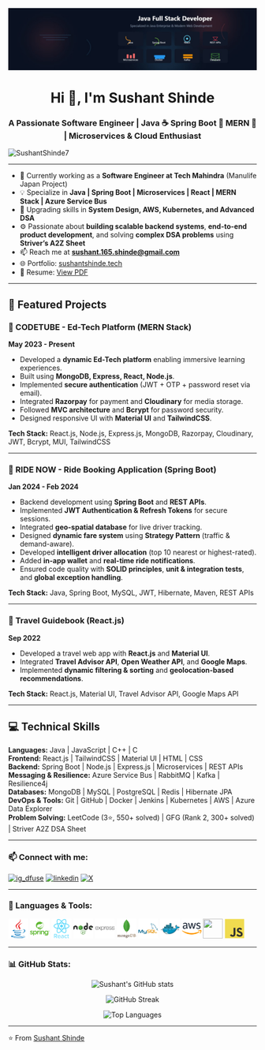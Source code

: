 <img align="center" src="https://raw.githubusercontent.com/dfuseop-exe/dfuseop-exe/main/Banner.jpeg"/>

<h1 align="center">Hi 👋, I'm Sushant Shinde</h1>

<h3 align="center">A Passionate Software Engineer | Java ☕ Spring Boot 🧠 MERN 🚀 | Microservices & Cloud Enthusiast</h3>

<p align="left"> 
  <img src="https://komarev.com/ghpvc/?username=SushantShinde7&label=Profile%20views&color=0e75b6&style=flat" alt="SushantShinde7" /> 
</p>

---

- 🔭 Currently working as a **Software Engineer at Tech Mahindra** (Manulife Japan Project)  
- 💡 Specialize in **Java | Spring Boot | Microservices | React | MERN Stack | Azure Service Bus**  
- 🌱 Upgrading skills in **System Design, AWS, Kubernetes, and Advanced DSA**  
- ⚙️ Passionate about **building scalable backend systems**, **end-to-end product development**, and solving **complex DSA problems** using **Striver’s A2Z Sheet**  
- 📫 Reach me at **sushant.165.shinde@gmail.com**  
- 🌐 Portfolio: [sushantshinde.tech](https://sushantshinde.tech)  
- 📄 Resume: [View PDF](https://sushantshinde.tech/static/media/Sushant-Resume.0c7e4dbe.pdf)  

---

<h2 align="left">🚀 Featured Projects</h2>

### 🧠 CODETUBE - Ed-Tech Platform (MERN Stack)
**May 2023 - Present**

- Developed a **dynamic Ed-Tech platform** enabling immersive learning experiences.  
- Built using **MongoDB, Express, React, Node.js**.  
- Implemented **secure authentication** (JWT + OTP + password reset via email).  
- Integrated **Razorpay** for payment and **Cloudinary** for media storage.  
- Followed **MVC architecture** and **Bcrypt** for password security.  
- Designed responsive UI with **Material UI** and **TailwindCSS**.  

**Tech Stack:** React.js, Node.js, Express.js, MongoDB, Razorpay, Cloudinary, JWT, Bcrypt, MUI, TailwindCSS  

---

### 🚗 RIDE NOW - Ride Booking Application (Spring Boot)
**Jan 2024 - Feb 2024**

- Backend development using **Spring Boot** and **REST APIs**.  
- Implemented **JWT Authentication & Refresh Tokens** for secure sessions.  
- Integrated **geo-spatial database** for live driver tracking.  
- Designed **dynamic fare system** using **Strategy Pattern** (traffic & demand-aware).  
- Developed **intelligent driver allocation** (top 10 nearest or highest-rated).  
- Added **in-app wallet** and **real-time ride notifications**.  
- Ensured code quality with **SOLID principles**, **unit & integration tests**, and **global exception handling**.  

**Tech Stack:** Java, Spring Boot, MySQL, JWT, Hibernate, Maven, REST APIs  

---

### 🧳 Travel Guidebook (React.js)
**Sep 2022**

- Developed a travel web app with **React.js** and **Material UI**.  
- Integrated **Travel Advisor API**, **Open Weather API**, and **Google Maps**.  
- Implemented **dynamic filtering & sorting** and **geolocation-based recommendations**.  

**Tech Stack:** React.js, Material UI, Travel Advisor API, Google Maps API  

---

<h2 align="left">💻 Technical Skills</h2>

**Languages:** Java | JavaScript | C++ | C  
**Frontend:** React.js | TailwindCSS | Material UI | HTML | CSS  
**Backend:** Spring Boot | Node.js | Express.js | Microservices | REST APIs  
**Messaging & Resilience:** Azure Service Bus | RabbitMQ | Kafka | Resilience4j  
**Databases:** MongoDB | MySQL | PostgreSQL | Redis | Hibernate JPA  
**DevOps & Tools:** Git | GitHub | Docker | Jenkins | Kubernetes | AWS | Azure Data Explorer  
**Problem Solving:** LeetCode (3⭐, 550+ solved) | GFG (Rank 2, 300+ solved) | Striver A2Z DSA Sheet  

---

<h3 align="left">📫 Connect with me:</h3>
<p align="left">
<a href="https://instagram.com/ig_dfuse" target="blank"><img align="center" src="https://raw.githubusercontent.com/rahuldkjain/github-profile-readme-generator/master/src/images/icons/Social/instagram.svg" alt="ig_dfuse" height="30" width="40" /></a>
<a href="https://www.linkedin.com/in/sushantshinde7/" target="blank"><img align="center" src="https://cdn.jsdelivr.net/gh/devicons/devicon/icons/linkedin/linkedin-original.svg" alt="linkedin" height="30" width="40"/></a>
<a href="https://x.com/Sushant165_" target="blank"><img align="center" src="https://cdn.jsdelivr.net/gh/simple-icons/simple-icons/icons/x.svg" alt="X" height="30" width="40"/></a>
</p>

---

<h3 align="left">🧰 Languages & Tools:</h3>
<p align="left">
<a href="https://www.java.com" target="_blank"><img src="https://raw.githubusercontent.com/devicons/devicon/master/icons/java/java-original.svg" width="40" height="40"/></a>
<a href="https://spring.io/" target="_blank"><img src="https://raw.githubusercontent.com/devicons/devicon/master/icons/spring/spring-original-wordmark.svg" width="40" height="40"/></a>
<a href="https://react.dev/" target="_blank"><img src="https://raw.githubusercontent.com/devicons/devicon/master/icons/react/react-original-wordmark.svg" width="40" height="40"/></a>
<a href="https://nodejs.org" target="_blank"><img src="https://raw.githubusercontent.com/devicons/devicon/master/icons/nodejs/nodejs-original-wordmark.svg" width="40" height="40"/></a>
<a href="https://expressjs.com" target="_blank"><img src="https://raw.githubusercontent.com/devicons/devicon/master/icons/express/express-original-wordmark.svg" width="40" height="40"/></a>
<a href="https://www.mongodb.com/" target="_blank"><img src="https://raw.githubusercontent.com/devicons/devicon/master/icons/mongodb/mongodb-original-wordmark.svg" width="40" height="40"/></a>
<a href="https://www.mysql.com/" target="_blank"><img src="https://raw.githubusercontent.com/devicons/devicon/master/icons/mysql/mysql-original-wordmark.svg" width="40" height="40"/></a>
<a href="https://www.docker.com/" target="_blank"><img src="https://raw.githubusercontent.com/devicons/devicon/master/icons/docker/docker-original.svg" width="40" height="40"/></a>
<a href="https://aws.amazon.com/" target="_blank"><img src="https://raw.githubusercontent.com/devicons/devicon/master/icons/amazonwebservices/amazonwebservices-original-wordmark.svg" width="40" height="40"/></a>
<a href="https://git-scm.com/" target="_blank"><img src="https://www.vectorlogo.zone/logos/git-scm/git-scm-icon.svg" width="40" height="40"/></a>
<a href="https://developer.mozilla.org/en-US/docs/Web/JavaScript" target="_blank"><img src="https://raw.githubusercontent.com/devicons/devicon/master/icons/javascript/javascript-original.svg" width="40" height="40"/></a>
</p>

---

<h3 align="left">📊 GitHub Stats:</h3>
<p align="center">
  <img src="https://github-readme-stats.vercel.app/api?username=SushantShinde7&show_icons=true&theme=tokyonight" alt="Sushant's GitHub stats" />
</p>

<p align="center">
  <img src="https://github-readme-streak-stats.herokuapp.com/?user=SushantShinde7&theme=tokyonight" alt="GitHub Streak" />
</p>

<p align="center">
  <img src="https://github-readme-stats.vercel.app/api/top-langs?username=SushantShinde7&show_icons=true&locale=en&layout=compact&theme=tokyonight" alt="Top Languages" />
</p>

---

⭐️ From [Sushant Shinde](https://github.com/SushantShinde7)
